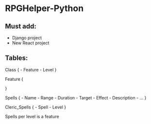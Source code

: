 # RPGHelper-Python

## Must add:
- Django project
- New React project


## Tables:

Class { 
    - Feature
    - Level
}

Feature {

}

Spells {
    - Name
    - Range
    - Duration
    - Target
    - Effect
    - Description
    - ...
}

Cleric_Spells {
    - Spell
    - Level
}

Spells per level is a feature